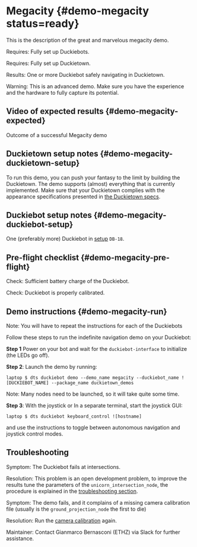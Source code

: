 # Megacity {#demo-megacity status=ready}

This is the description of the great and marvelous megacity demo.

<div class='requirements' markdown="1">

Requires: Fully set up Duckiebots.

Requires: Fully set up Duckietown.

Results: One or more Duckiebot safely navigating in Duckietown.

</div>

Warning: This is an advanced demo. Make sure you have the experience and the hardware to fully capture its potential.

## Video of expected results {#demo-megacity-expected}

<div figure-id="fig:demo_succeeded-megacity">
    <figcaption>Outcome of a successful Megacity demo
    </figcaption>
    <dtvideo src='vimeo:329612860'/>
</div>

## Duckietown setup notes {#demo-megacity-duckietown-setup}

To run this demo, you can push your fantasy to the limit by building the Duckietown. The demo supports (almost) everything that is currently implemented. Make sure that your Duckietown complies with the appearance specifications presented in [the Duckietown specs](+opmanual_duckietown#dt-ops-appearance-specifications).


## Duckiebot setup notes {#demo-megacity-duckiebot-setup}

One (preferably more) Duckiebot in [setup](#duckiebot-configurations) `DB-18`.

## Pre-flight checklist {#demo-megacity-pre-flight}

Check: Sufficient battery charge of the Duckiebot.

Check: Duckiebot is properly calibrated.

## Demo instructions {#demo-megacity-run}

Note: You will have to repeat the instructions for each of the Duckiebots

Follow these steps to run the indefinite navigation demo on your Duckiebot:

**Step 1** Power on your bot and wait for the `duckiebot-interface` to initialize (the LEDs go off).

**Step 2**: Launch the demo by running:

    laptop $ dts duckiebot demo --demo_name megacity --duckiebot_name ![DUCKIEBOT_NAME] --package_name duckietown_demos

Note: Many nodes need to be launched, so it will take quite some time.

**Step 3**: With the joystick or In a separate terminal, start the joystick GUI:

    laptop $ dts duckiebot keyboard_control ![hostname]

and use the instructions to toggle between autonomous navigation and joystick control modes.

## Troubleshooting

Symptom: The Duckiebot fails at intersections.

Resolution: This problem is an open development problem, to improve the results tune the parameters of the `unicorn_intersection_node`, the procedure is explained in the [troubleshooting section](#trouble-unicorn_intersection).

Symptom: The demo fails, and it complains of a missing camera calibration file (usually is the `ground_projection_node` the first to die)

Resolution: Run the [camera calibration](#camera-calib) again.

Maintainer: Contact Gianmarco Bernasconi (ETHZ) via Slack for further assistance.
